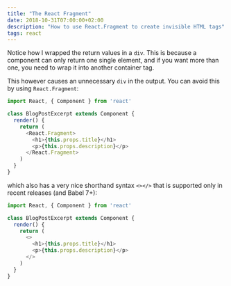 ```yaml
---
title: "The React Fragment"
date: 2018-10-31T07:00:00+02:00
description: "How to use React.Fragment to create invisible HTML tags"
tags: react
---
```


Notice how I wrapped the return values in a `div`. This is because a component can only return one single element, and if you want more than one, you need to wrap it into another container tag.

This however causes an unnecessary `div` in the output. You can avoid this by using `React.Fragment`:

```js
import React, { Component } from 'react'

class BlogPostExcerpt extends Component {
  render() {
    return (
      <React.Fragment>
        <h1>{this.props.title}</h1>
        <p>{this.props.description}</p>
      </React.Fragment>
    )
  }
}
```

which also has a very nice shorthand syntax `<></>` that is supported only in recent releases (and Babel 7+):

```js
import React, { Component } from 'react'

class BlogPostExcerpt extends Component {
  render() {
    return (
      <>
        <h1>{this.props.title}</h1>
        <p>{this.props.description}</p>
      </>
    )
  }
}
```